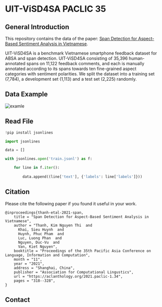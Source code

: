 # UIT-ViSD4SA PACLIC 35
## General Introduction
This repository contains the data of the paper: [Span Detection for Aspect-Based Sentiment Analysis in Vietnamese](https://aclanthology.org/2021.paclic-1.34/). 

UIT-ViSD4SA is a benchmark Vietnamese smartphone feedback dataset for ABSA and span detection. UIT-ViSD4SA consisting of 35,396 human-annotated spans on 11,122 feedback comments, and each is manually annotated according to its spans towards ten fine-grained aspect categories with sentiment polarities. We split the dataset into a training set (7,784), a development set (1,113) and a test set (2,225) randomly.
## Data Example
![examle](https://github.com/kimkim00/UIT-ViSD4SA/blob/main/example.png)
## Read File
```python
!pip install jsonlines

import jsonlines

data = []

with jsonlines.open('train.jsonl') as f:

    for line in f.iter():
       
        data.append((line['text'], {'labels': line['labels']}))
```
## Citation
Please cite the following paper if you found it useful in your work.

````
@inproceedings{thanh-etal-2021-span,
    title = "Span Detection for Aspect-Based Sentiment Analysis in Vietnamese",
    author = "Thanh, Kim Nguyen Thi  and
      Khai, Sieu Huynh  and
      Huynh, Phuc Pham  and
      Luc, Luong Phan  and
      Nguyen, Duc-Vu  and
      Van, Kiet Nguyen",
    booktitle = "Proceedings of the 35th Pacific Asia Conference on Language, Information and Computation",
    month = "11",
    year = "2021",
    address = "Shanghai, China",
    publisher = "Association for Computational Lingustics",
    url = "https://aclanthology.org/2021.paclic-1.34",
    pages = "318--328",
}
````

## Contact
